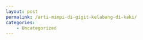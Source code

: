 ```yaml
---
layout: post
permalink: /arti-mimpi-di-gigit-kelabang-di-kaki/
categories:
    - Uncategorized
---
```


